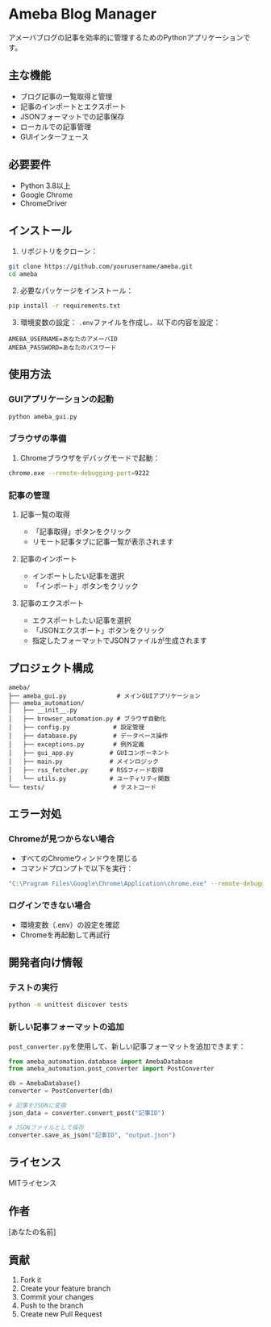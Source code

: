 # Ameba Blog Manager

アメーバブログの記事を効率的に管理するためのPythonアプリケーションです。

## 主な機能

- ブログ記事の一覧取得と管理
- 記事のインポートとエクスポート
- JSONフォーマットでの記事保存
- ローカルでの記事管理
- GUIインターフェース

## 必要要件

- Python 3.8以上
- Google Chrome
- ChromeDriver

## インストール

1. リポジトリをクローン：
```bash
git clone https://github.com/yourusername/ameba.git
cd ameba
```

2. 必要なパッケージをインストール：
```bash
pip install -r requirements.txt
```

3. 環境変数の設定：
`.env`ファイルを作成し、以下の内容を設定：
```
AMEBA_USERNAME=あなたのアメーバID
AMEBA_PASSWORD=あなたのパスワード
```

## 使用方法

### GUIアプリケーションの起動

```bash
python ameba_gui.py
```

### ブラウザの準備

1. Chromeブラウザをデバッグモードで起動：
```bash
chrome.exe --remote-debugging-port=9222
```

### 記事の管理

1. 記事一覧の取得
   - 「記事取得」ボタンをクリック
   - リモート記事タブに記事一覧が表示されます

2. 記事のインポート
   - インポートしたい記事を選択
   - 「インポート」ボタンをクリック

3. 記事のエクスポート
   - エクスポートしたい記事を選択
   - 「JSONエクスポート」ボタンをクリック
   - 指定したフォーマットでJSONファイルが生成されます

## プロジェクト構成

```
ameba/
├── ameba_gui.py              # メインGUIアプリケーション
├── ameba_automation/
│   ├── __init__.py
│   ├── browser_automation.py # ブラウザ自動化
│   ├── config.py            # 設定管理
│   ├── database.py          # データベース操作
│   ├── exceptions.py        # 例外定義
│   ├── gui_app.py          # GUIコンポーネント
│   ├── main.py             # メインロジック
│   ├── rss_fetcher.py      # RSSフィード取得
│   └── utils.py            # ユーティリティ関数
└── tests/                   # テストコード
```

## エラー対処

### Chromeが見つからない場合
- すべてのChromeウィンドウを閉じる
- コマンドプロンプトで以下を実行：
```bash
"C:\Program Files\Google\Chrome\Application\chrome.exe" --remote-debugging-port=9222
```

### ログインできない場合
- 環境変数（.env）の設定を確認
- Chromeを再起動して再試行

## 開発者向け情報

### テストの実行

```bash
python -m unittest discover tests
```

### 新しい記事フォーマットの追加

`post_converter.py`を使用して、新しい記事フォーマットを追加できます：

```python
from ameba_automation.database import AmebaDatabase
from ameba_automation.post_converter import PostConverter

db = AmebaDatabase()
converter = PostConverter(db)

# 記事をJSONに変換
json_data = converter.convert_post("記事ID")

# JSONファイルとして保存
converter.save_as_json("記事ID", "output.json")
```

## ライセンス

MITライセンス

## 作者

[あなたの名前]

## 貢献

1. Fork it
2. Create your feature branch
3. Commit your changes
4. Push to the branch
5. Create new Pull Request
